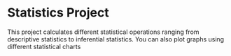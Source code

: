 # Statistics Project

This project calculates different statistical operations ranging from descriptive statistics to inferential statistics. You can also plot graphs using different statistical charts
